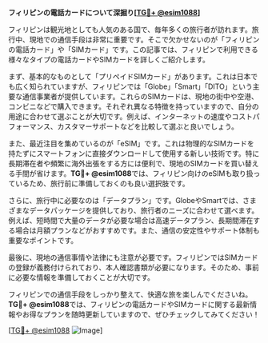 **フィリピンの電話カードについて深掘り[[TG💪+ @esim1088](https://t.me/s/esim1088)]**

フィリピンは観光地としても人気のある国で、毎年多くの旅行者が訪れます。旅行中、現地での通信手段は非常に重要です。そこで欠かせないのが「フィリピンの電話カード」や「SIMカード」です。この記事では、フィリピンで利用できる様々なタイプの電話カードやSIMカードを詳しくご紹介します。

まず、基本的なものとして「プリペイドSIMカード」があります。これは日本でも広く知られていますが、フィリピンでは「Globe」「Smart」「DITO」という主要な通信事業者が提供しています。これらのSIMカードは、現地の街中や空港、コンビニなどで購入できます。それぞれ異なる特徴を持っていますので、自分の用途に合わせて選ぶことが大切です。例えば、インターネットの速度やコストパフォーマンス、カスタマーサポートなどを比較して選ぶと良いでしょう。

また、最近注目を集めているのが「eSIM」です。これは物理的なSIMカードを持たずにスマートフォンに直接ダウンロードして使用する新しい技術です。特に長期滞在者や頻繁に海外出張をする方には便利で、現地のSIMカードを買い替える手間が省けます。**TG💪+ @esim1088**では、フィリピン向けのeSIMも取り扱っているため、旅行前に準備しておくのも良い選択肢です。

さらに、旅行中に必要なのは「データプラン」です。GlobeやSmartでは、さまざまなデータパッケージを提供しており、旅行者のニーズに合わせて選べます。例えば、短時間で大量のデータが必要な場合は高速データプラン、長期間滞在する場合は月額プランなどがおすすめです。また、通信の安定性やサポート体制も重要なポイントです。

最後に、現地の通信事情や法律にも注意が必要です。フィリピンではSIMカードの登録が義務付けられており、本人確認書類が必要になります。そのため、事前に必要な情報を準備しておくことが大切です。

フィリピンでの通信手段をしっかり整えて、快適な旅を楽しんでくださいね。**TG💪+ @esim1088**では、フィリピンの電話カードやSIMカードに関する最新情報やお得なプランを随時更新していますので、ぜひチェックしてみてください！

[[TG💪+ @esim1088](https://t.me/s/esim1088) ![Image](https://i.postimg.cc/Y0z9fWf4/image.png)]